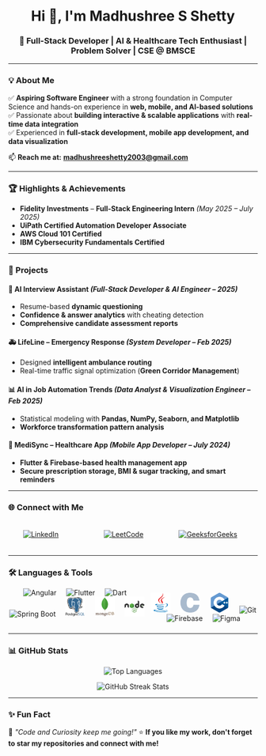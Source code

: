 <h1 align="center">Hi 👋, I'm Madhushree S Shetty</h1>
<h3 align="center">🚀 Full-Stack Developer | AI & Healthcare Tech Enthusiast | Problem Solver | CSE @ BMSCE</h3>

---

### 💡 About Me  
✅ **Aspiring Software Engineer** with a strong foundation in Computer Science and hands-on experience in **web, mobile, and AI-based solutions**  
✅ Passionate about **building interactive & scalable applications** with **real-time data integration**   
✅ Experienced in **full-stack development, mobile app development, and data visualization**    

📫 **Reach me at:** **madhushreeshetty2003@gmail.com**  

---

### 🏆 Highlights & Achievements  
- **Fidelity Investments** – **Full-Stack Engineering Intern** *(May 2025 – July 2025)*  
- **UiPath Certified Automation Developer Associate**  
- **AWS Cloud 101 Certified**  
- **IBM Cybersecurity Fundamentals Certified**  

---

### 🚀 Projects  

#### **💼 AI Interview Assistant** *(Full-Stack Developer & AI Engineer – 2025)*  
- Resume-based **dynamic questioning**  
- **Confidence & answer analytics** with cheating detection  
- **Comprehensive candidate assessment reports**

#### **🚑 LifeLine – Emergency Response** *(System Developer – Feb 2025)*  
- Designed **intelligent ambulance routing**  
- Real-time traffic signal optimization (**Green Corridor Management**)  

#### **📊 AI in Job Automation Trends** *(Data Analyst & Visualization Engineer – Feb 2025)*  
- Statistical modeling with **Pandas, NumPy, Seaborn, and Matplotlib**  
- **Workforce transformation pattern analysis**  

#### **📱 MediSync – Healthcare App** *(Mobile App Developer – July 2024)*  
- **Flutter & Firebase-based health management app**  
- **Secure prescription storage, BMI & sugar tracking, and smart reminders**  

---

### 🌐 Connect with Me  
<div align="center"  style="display: flex; justify-content: space-around; align-items: center;">
  <a href="https://linkedin.com/in/madhushreesshetty" target="blank">
    <img src="https://raw.githubusercontent.com/rahuldkjain/github-profile-readme-generator/master/src/images/icons/Social/linked-in-alt.svg" alt="LinkedIn" height="40" width="40" style="margin:20px;" /> 
  </a>&nbsp &nbsp
  <a href="https://leetcode.com/u/madhushree_shetty/" target="blank">
    <img src="https://raw.githubusercontent.com/rahuldkjain/github-profile-readme-generator/master/src/images/icons/Social/leet-code.svg" alt="LeetCode" height="40" width="40" style="margin:20px;" /> 
  </a>&nbsp &nbsp
  <a href="https://www.geeksforgeeks.org/user/madhushreesax7s/" target="blank">
    <img src="https://raw.githubusercontent.com/rahuldkjain/github-profile-readme-generator/master/src/images/icons/Social/geeks-for-geeks.svg" alt="GeeksforGeeks" height="40" width="40" /> 
  </a>&nbsp &nbsp
</div>

---

### 🛠️ Languages & Tools
<div align="center" style="display: flex; justify-content: space-around; align-items: center;">
  <div>
    <a ><img src="https://angular.io/assets/images/logos/angular/angular.svg" alt="Angular" width="40" height="40"/></a> &nbsp &nbsp
    <a ><img src="https://www.vectorlogo.zone/logos/flutterio/flutterio-icon.svg" alt="Flutter" width="40" height="40"/></a> &nbsp &nbsp
    <a ><img src="https://www.vectorlogo.zone/logos/dartlang/dartlang-icon.svg" alt="Dart" width="40" height="40"/></a> &nbsp &nbsp
    <a ><img src="https://www.vectorlogo.zone/logos/springio/springio-icon.svg" alt="Spring Boot" width="40" height="40"/></a> &nbsp &nbsp
    <a ><img src="https://raw.githubusercontent.com/devicons/devicon/master/icons/postgresql/postgresql-original-wordmark.svg" alt="PostgreSQL" width="40" height="40"/></a> &nbsp &nbsp
    <a ><img src="https://raw.githubusercontent.com/devicons/devicon/master/icons/mongodb/mongodb-original-wordmark.svg" alt="MongoDB" width="40" height="40"/></a> &nbsp &nbsp
    <a ><img src="https://raw.githubusercontent.com/devicons/devicon/master/icons/nodejs/nodejs-original-wordmark.svg" alt="NodeJS" width="40" height="40"/></a> &nbsp &nbsp
  </div>
  <div>
    <a ><img src="https://raw.githubusercontent.com/devicons/devicon/master/icons/java/java-original.svg" alt="Java" width="40" height="40"/></a> &nbsp &nbsp
    <a ><img src="https://raw.githubusercontent.com/devicons/devicon/master/icons/c/c-original.svg" alt="C" width="40" height="40"/></a> &nbsp &nbsp
    <a ><img src="https://raw.githubusercontent.com/devicons/devicon/master/icons/cplusplus/cplusplus-original.svg" alt="C++" width="40" height="40"/></a> &nbsp &nbsp
    <a ><img src="https://www.vectorlogo.zone/logos/git-scm/git-scm-icon.svg" alt="Git" width="40" height="40"/></a> &nbsp &nbsp
    <a ><img src="https://www.vectorlogo.zone/logos/firebase/firebase-icon.svg" alt="Firebase" width="40" height="40"/></a> &nbsp &nbsp
    <a ><img src="https://www.vectorlogo.zone/logos/figma/figma-icon.svg" alt="Figma" width="40" height="40"/></a> &nbsp &nbsp
  </div>
</div>

---

### 📊 GitHub Stats
<p align="center">
<img src="https://github-readme-stats.vercel.app/api/top-langs?username=madhushree-s-shetty-3&show_icons=true&locale=en&layout=compact" alt="Top Languages" />
</p>
<p align="center">
<img src="https://github-readme-streak-stats.herokuapp.com/?user=madhushree-s-shetty-3" alt="GitHub Streak Stats" />
</p>

---

### ✨ Fun Fact
💬 *"Code and Curiosity keep me going!"*
⭐ **If you like my work, don't forget to star my repositories and connect with me!**
